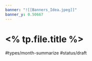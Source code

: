 ```yaml
---
banner: "![[Banners_Idea.jpeg]]"
banner_y: 0.50667
---
```

# <% tp.file.title %>
#types/month-summarize  #status/draft 

